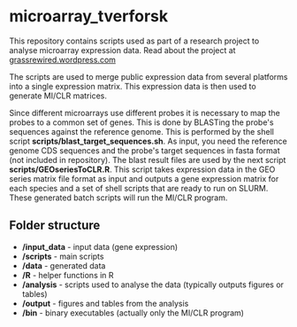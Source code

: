 microarray_tverforsk
====================

This repository contains scripts used as part of a research project to analyse microarray expression data. Read about the project at [grassrewired.wordpress.com](http://grassrewired.wordpress.com)

The scripts are used to merge public expression data from several platforms into a single expression matrix. This expression data is then used to generate MI/CLR matrices.

Since different microarrays use different probes it is necessary to map the probes to a common set of genes. This is done by BLASTing the probe's sequences against the reference genome. This is performed by the shell script **scripts/blast_target_sequences.sh**. As input, you need the reference genome CDS sequences and the probe's target sequences in fasta format (not included in repository). The blast result files are used by the next script **scripts/GEOseriesToCLR.R**. This script takes expression data in the GEO series matrix file format as input and outputs a gene expression matrix for each species and a set of shell scripts that are ready to run on SLURM. These generated batch scripts will run the MI/CLR program.


Folder structure
----------------

* **/input_data** - input data (gene expression)
* **/scripts** - main scripts
* **/data** - generated data
* **/R** - helper functions in R
* **/analysis** - scripts used to analyse the data (typically outputs figures or tables)
* **/output** - figures and tables from the analysis
* **/bin** - binary executables (actually only the MI/CLR program)